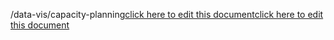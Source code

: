 /data-vis/capacity-planning<a href="https://github.com/BotParty/homelab_status_page/blob/main/data-vis/capacity-planning">click here to edit this document</a><a href="https://github.com/BotParty/homelab_status_page/blob/main/data-vis/capacity-planning">click here to edit this document</a>